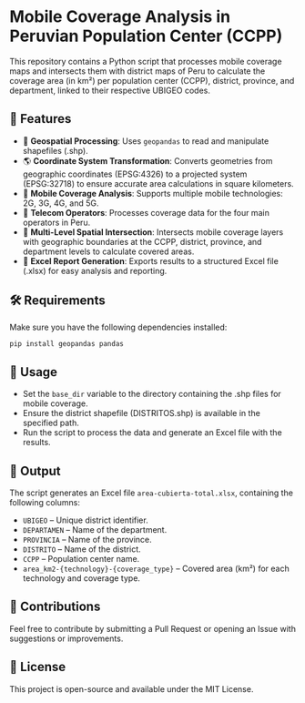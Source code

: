 # Mobile Coverage Analysis in Peruvian Population Center (CCPP)

This repository contains a Python script that processes mobile coverage maps and intersects them with district maps of Peru to calculate the coverage area (in km²) per population center (CCPP), district, province, and department, linked to their respective UBIGEO codes.

## 📌 Features

*   📍 **Geospatial Processing**: Uses `geopandas` to read and manipulate shapefiles (.shp).
*   🌎 **Coordinate System Transformation**: Converts geometries from geographic coordinates (EPSG:4326) to a projected system (EPSG:32718) to ensure accurate area calculations in square kilometers.
*   📡 **Mobile Coverage Analysis**: Supports multiple mobile technologies: 2G, 3G, 4G, and 5G.
*   🏢 **Telecom Operators**: Processes coverage data for the four main operators in Peru.
*   🧩 **Multi-Level Spatial Intersection**: Intersects mobile coverage layers with geographic boundaries at the CCPP, district, province, and department levels to calculate covered areas.
*   📂 **Excel Report Generation**: Exports results to a structured Excel file (.xlsx) for easy analysis and reporting.


## 🛠 Requirements

Make sure you have the following dependencies installed:

```bash
pip install geopandas pandas
```

## 🚀 Usage

*   Set the `base_dir` variable to the directory containing the .shp files for mobile coverage.
*   Ensure the district shapefile (DISTRITOS.shp) is available in the specified path.
*   Run the script to process the data and generate an Excel file with the results.

## 📁 Output

The script generates an Excel file `area-cubierta-total.xlsx`, containing the following columns:

*   `UBIGEO` – Unique district identifier.
*   `DEPARTAMEN` – Name of the department.
*   `PROVINCIA` – Name of the province.
*   `DISTRITO` – Name of the district.
*   `CCPP` – Population center name.
*   `area_km2-{technology}-{coverage_type}` – Covered area (km²) for each technology and coverage type.

## 🤝 Contributions

Feel free to contribute by submitting a Pull Request or opening an Issue with suggestions or improvements.

## 📜 License

This project is open-source and available under the MIT License.
